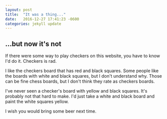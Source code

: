 ```yaml
---
layout: post
title:  "It was a thing..."
date:   2016-12-27 17:41:23 -0600
categories: jekyll update
---
```

## ...but now it's not
If there were some way to play checkers on this website, you have to know I'd do it. Checkers is rad.

I like the checkers board that has red and black squares. Some people like the boards with white and black squares, but I don't understand why. Those can be fine chess boards, but I don't think they rate as checkers boards.

I've never seen a checker's board with yellow and black squares. It's probably not that hard to make. I'd just take a white and black board and paint the white squares yellow.

I wish you would bring some beer next time.
